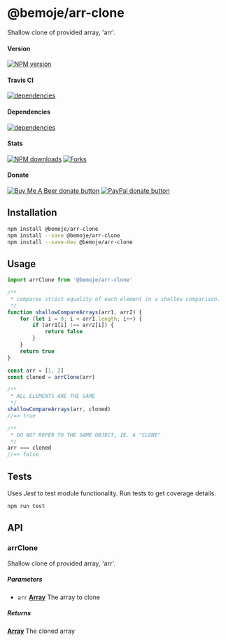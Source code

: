 # @bemoje/arr-clone

Shallow clone of provided array, 'arr'.

#### Version

<span><a href="https://npmjs.org/@bemoje/arr-clone" title="View this project on NPM"><img src="https://img.shields.io/npm/v/@bemoje/arr-clone" alt="NPM version" /></a></span>

#### Travis CI

<span><a href="https://npmjs.org/@bemoje/arr-clone" title="View this project on NPM"><img src="https://travis-ci.org/bemoje/bemoje-arr-clone.svg?branch=master" alt="dependencies" /></a></span>

#### Dependencies

<span><a href="https://npmjs.org/@bemoje/arr-clone" title="View this project on NPM"><img src="https://david-dm.org/bemoje/bemoje-arr-clone.svg" alt="dependencies" /></a></span>

#### Stats

<span><a href="https://npmjs.org/@bemoje/arr-clone" title="View this project on NPM"><img src="https://img.shields.io/npm/dt/@bemoje/arr-clone" alt="NPM downloads" /></a></span>
<span><a href="https://github.com/bemoje/bemoje-arr-clone/fork" title="Fork this project"><img src="https://img.shields.io/github/forks/bemoje/bemoje-arr-clone" alt="Forks" /></a></span>

#### Donate

<span><a href="https://www.buymeacoffee.com/bemoje" title="Donate to this project using Buy Me A Beer"><img src="https://img.shields.io/badge/buy%20me%20a%20coffee-donate-yellow.svg?label=Buy me a beer!" alt="Buy Me A Beer donate button" /></a></span>
<span><a href="https://paypal.me/forstaaloen" title="Donate to this project using Paypal"><img src="https://img.shields.io/badge/paypal-donate-yellow.svg?label=PayPal" alt="PayPal donate button" /></a></span>

## Installation

```sh
npm install @bemoje/arr-clone
npm install --save @bemoje/arr-clone
npm install --save-dev @bemoje/arr-clone
```

## Usage

```javascript
import arrClone from '@bemoje/arr-clone'

/**
 * compares strict equality of each element in a shallow comparison.
 */
function shallowCompareArrays(arr1, arr2) {
	for (let i = 0; i < arr1.length; i++) {
		if (arr1[i] !== arr2[i]) {
			return false
		}
	}
	return true
}

const arr = [1, 2]
const cloned = arrClone(arr)

/**
 * ALL ELEMENTS ARE THE SAME
 */
shallowCompareArrays(arr, cloned)
//=> true

/**
 * DO NOT REFER TO THE SAME OBJECT, IE. A "CLONE"
 */
arr === cloned
//=> false

```


## Tests
Uses *Jest* to test module functionality. Run tests to get coverage details.

```bash
npm run test
```

## API
### arrClone

Shallow clone of provided array, 'arr'.

##### Parameters

-   `arr` **[Array][3]** The array to clone

##### Returns
**[Array][3]** The cloned array

[1]: #arrclone

[2]: #parameters

[3]: https://developer.mozilla.org/docs/Web/JavaScript/Reference/Global_Objects/Array